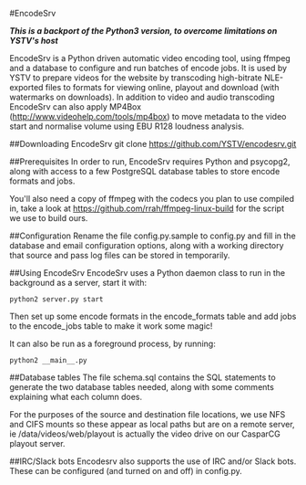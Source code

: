 #EncodeSrv

***This is a backport of the Python3 version, to overcome limitations on YSTV's host***

EncodeSrv is a Python driven automatic video encoding tool, using ffmpeg and a database to configure and run batches of encode jobs. It is used by YSTV to prepare videos for the website by transcoding high-bitrate NLE-exported files to formats for viewing online, playout and download (with watermarks on downloads). In addition to video and audio transcoding EncodeSrv can also apply MP4Box (http://www.videohelp.com/tools/mp4box) to move metadata to the video start and normalise volume using EBU R128 loudness analysis.

##Downloading EncodeSrv
    git clone https://github.com/YSTV/encodesrv.git

##Prerequisites
In order to run, EncodeSrv requires Python and psycopg2, along with access to a few PostgreSQL database tables to store encode formats and jobs.

You'll also need a copy of ffmpeg with the codecs you plan to use compiled in, take a look at https://github.com/rrah/ffmpeg-linux-build for the script we use to build ours.

##Configuration
Rename the file config.py.sample to config.py and fill in the database and email configuration options, along with a working directory that source and pass log files can be stored in temporarily.

##Using EncodeSrv
EncodeSrv uses a Python daemon class to run in the background as a server, start it with:

    python2 server.py start

Then set up some encode formats in the encode_formats table and add jobs to the encode_jobs table to make it work some magic!

It can also be run as a foreground process, by running:

    python2 __main__.py

##Database tables
The file schema.sql contains the SQL statements to generate the two database tables needed, along with some comments explaining what each column does.

For the purposes of the source and destination file locations, we use NFS and CIFS mounts so these appear as local paths but are on a remote server, ie /data/videos/web/playout is actually the video drive on our CasparCG playout server.

##IRC/Slack bots
Encodesrv also supports the use of IRC and/or Slack bots. These can be configured (and turned on and off) in config.py.
